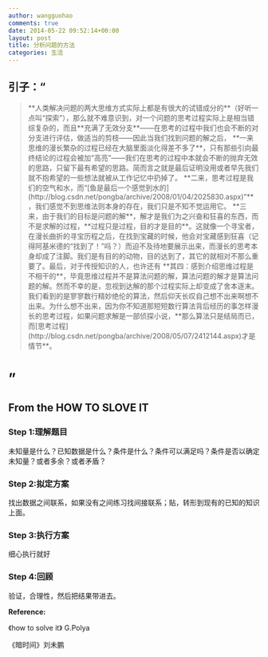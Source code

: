 ```yaml
---
author: wangguohao
comments: true
date: 2014-05-22 09:52:14+00:00
layout: post
title: 分析问题的方法
categories: 生活
---
```


## 引子：“




<blockquote>**人类解决问题的两大思维方式实际上都是有很大的试错成分的**（好听一点叫“探索”），那么就不难意识到，对一个问题的思考过程实际上是相当错综复杂的，而且**充满了无效分支**——在思考的过程中我们也会不断的对分支进行评估，做适当的剪枝——因此当我们找到问题的解之后， **一来思维的漫长繁杂的过程已经在大脑里面淡化得差不多了**，只有那些引向最终结论的过程会被加“高亮”——我们在思考的过程中本就会不断的抛弃无效的思路，只留下最有希望的思路。简而言之就是最后证明没用或者早先我们就不抱希望的一些想法就被从工作记忆中扔掉了。 **二来，思考过程是我们的空气和水，而“[鱼是最后一个感觉到水的](http://blog.csdn.net/pongba/archive/2008/01/04/2025830.aspx)”**，我们感觉不到思维法则本身的存在，我们只是不知不觉运用它。 **三来，由于我们的目标是问题的解**，解才是我们为之兴奋和狂喜的东西，而不是求解的过程，**过程只是过程，目的才是目的**。这就像一个寻宝者，在漫长曲折的寻宝历程之后，在找到宝藏的时候，他会对宝藏感到狂喜（记得阿基米德的“找到了！”吗？）而迫不及待地要展示出来，而漫长的思考本身却成了注脚。我们是有目的的动物，目的达到了，其它的就相对不那么重要了。最后，对于传授知识的人，也许还有 **其四：感到介绍思维过程是不相干的**，毕竟思维过程并不是算法问题的解，算法问题的解才是算法问题的解。然而不幸的是，忽视到达解的那个过程实际上却变成了舍本逐末。我们看到的是寥寥数行精妙绝伦的算法，然后仰天长叹自己想不出来啊想不出来。为什么想不出来，因为你不知道那短短数行算法背后经历的事怎样漫长的思考过程，如果问题求解是一部侦探小说，**那么算法只是结局而已，而[思考过程](http://blog.csdn.net/pongba/archive/2008/05/07/2412144.aspx)才是情节**。</blockquote>




# ”




## From the HOW TO SLOVE IT




### Step 1:理解题目


未知量是什么？已知数据是什么？条件是什么？条件可以满足吗？条件是否以确定未知量？或者多余？或者矛盾？


### Step 2:拟定方案


找出数据之间联系，如果没有之间练习找间接联系；贴，转形到现有的已知的知识上面。


### Step 3:执行方案


细心执行就好


### Step 4:回顾


验证，合理性，然后把结果带进去。

**Reference:**

《how to solve it》 G.Polya

《暗时间》刘未鹏
